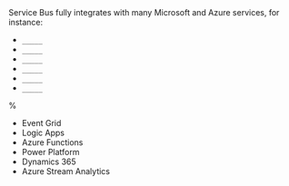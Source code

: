 ##

Service Bus fully integrates with many Microsoft and Azure services, for instance:

- `_____`
- `_____`
- `_____`
- `_____`
- `_____`
- `_____`

%

- Event Grid
- Logic Apps
- Azure Functions
- Power Platform
- Dynamics 365
- Azure Stream Analytics
